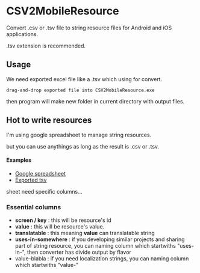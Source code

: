 # CSV2MobileResource

Convert .csv or .tsv file to string resource files for Android and iOS applications.

.tsv extension is recommended.

## Usage

We need exported excel file like a .tsv which using for convert.
```
drag-and-drop exported file into CSV2MobileResource.exe
```

then program will make new folder in current directory with output files.

## Hot to write resources

I'm using google spreadsheet to manage string resources. 

but you can use anythings as long as the result is .csv or .tsv.

#### Examples
- [Google spreadsheet](https://docs.google.com/spreadsheets/d/1z0b0o6j4zkVgq9PvMDPeHzoQfUg8EmupAZfqQ61u6-8/edit?usp=sharing)
- [Exported tsv](https://raw.githubusercontent.com/SasarinoMARi/CSV2MobileResource/files/CSV%20Converter%20Example.tsv)

sheet need specific columns...

### Essential columns
- **screen / key** : this will be resource's id
- **value** : this will be resource's value.
- **translatable** : this meaning **value** can translatable string
- **uses-in-somewhere** : if you developing similar projects and sharing part of string resource, you can naming column which startwiths "uses-in-", then converter has divide output by flavor
- value-blabla : if you need localization strings, you can naming column which startwiths "value-"

